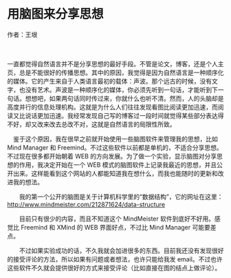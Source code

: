 # 用脑图来分享思想

作者：王垠

　
 
 一直都觉得自然语言并不是分享思想的最好手段。不管是论文，博客，还是个人主页，总是不能很好的传播思想。其中的原因，我觉得是因为自然语言是一种顺序化的媒体。它的产生来自于人类语言最初的载体：声波。那个远古的时候，没有文字，也没有艺术。声波是一种顺序化的媒体，你必须先听到一句话，才能听到下一句话。想想吧，如果两句话同时传过来，你就什么也听不清。然而，人的头脑却是高度并行的信息处理机构。这就是为什么人们往往发现看图比阅读更加迅速，而阅读又比说话更加迅速。我经常发现自己写的博客过一段时间就觉得某些部分表达得不好，却又改来改去总改不对，这就是自然语言的局限性所致。

　鉴于这个原因，我在很早之前就开始使用一些脑图软件来管理我的思想，比如 Mind Manager 和 Freemind。不过这些软件以前都是单机的，不适合分享思想。不过现在很多都开始朝着 WEB 的方向发展。为了做一个实验，显示脑图对分享思想的作用，我决定开始在一个 WEB 模式的脑图软件上记录我最近的思想，并且公开出来。这样能看到这个网站的人都能知道我在想什么，而我也能随时的更新和改进我的想法。

　　我的第一个公开的脑图是关于计算机科学里的“数据结构”，它的网址在这里：　http://www.mindmeister.com/212871624/data-structure

　　目前只有很少的内容，而且不知道这个 MindMeister 软件到底好不好用。感觉比 Freemind 和 XMind 的 WEB 界面好点，不过比 Mind Manager 可能要差点。

　　不过如果实验成功的话，不久我就会加进很多的东西。目前我还没有发现很好的接受评论的方法，所以如果有问题或者想法，也许只能给我发 email。不过也许这些软件不久就会提供很好的方式来接受评论（比如直接在图的结点上做评论）。
